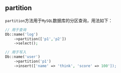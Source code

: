## partition

`partition`方法用于`MySQL`数据库的分区查询，用法如下：

```php
// 用于查询
Db::name('log')
    ->partition(['p1','p2'])
    ->select();

// 用于写入
Db::name('user')
    ->partition('p1')
    ->insert(['name' => 'think', 'score' => 100']);
```



